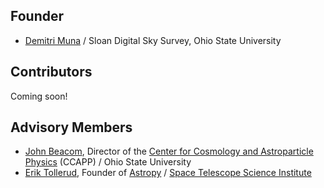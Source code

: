 
## Founder

* [Demitri Muna](http://muna.com) / Sloan Digital Sky Survey, Ohio State University

## Contributors

Coming soon!


## Advisory Members

* [John Beacom](https://www.physics.ohio-state.edu/~beacom/), Director of the [Center for Cosmology and Astroparticle Physics](http://ccapp.osu.edu/) (CCAPP) / Ohio State University
* [Erik Tollerud](http://www.astro.yale.edu/etollerud/), Founder of [Astropy](http://astropy.org) /  [Space Telescope Science Institute](http://www.stsci.edu/)
